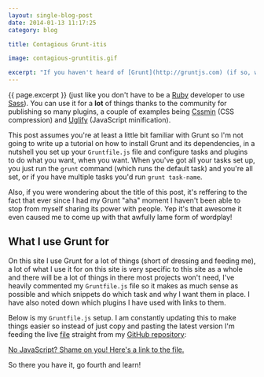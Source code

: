 ```yaml
---
layout: single-blog-post
date: 2014-01-13 11:17:25
category: blog

title: Contagious Grunt-itis

image: contagious-gruntitis.gif

excerpt: "If you haven't heard of [Grunt](http://gruntjs.com) (if so, where have you been hiding?), it's a task runner powered by JavaScript and [Node.js](http://nodejs.org), don't worry, you don't have to be a JavaScript / Node.js developer to use Grunt"
---
```


{{ page.excerpt }} (just like you don't have to be a [Ruby](http://ruby-lang.org) developer to use [Sass](http://sass-lang.com)). You can use it for a **lot** of things thanks to the community for publishing so many plugins, a couple of examples being [Cssmin](http://github.com/gruntjs/grunt-contrib-cssmin) (CSS compression) and [Uglify](http://github.com/gruntjs/grunt-contrib-uglify) (JavaScript minification).

This post assumes you're at least a little bit familiar with Grunt so I'm not going to write up a tutorial on how to install Grunt and its dependencies, in a nutshell you set up your `Gruntfile.js` file and configure tasks and plugins to do what you want, when you want. When you've got all your tasks set up, you just run the `grunt` command (which runs the default task) and you're all set, or if you have multiple tasks you'd run `grunt task-name`.

Also, if you were wondering about the title of this post, it's reffering to the fact that ever since I had my Grunt "aha" moment I haven't been able to stop from myself sharing its power with people. Yep it's that awesome it even caused me to come up with that awfully lame form of wordplay!

## What I use Grunt for

On this site I use Grunt for a lot of things (short of dressing and feeding me), a lot of what I use it for on this site is very specific to this site as a whole and there will be a lot of things in there most projects won't need, I've heavily commented my `Gruntfile.js` file so it makes as much sense as possible and which snippets do which task and why I want them in place. I have also noted down which plugins I have used with links to them.

Below is my `Gruntfile.js` setup. I am constantly updating this to make things easier so instead of just copy and pasting the latest version I'm feeding the live [file](http://github.com/tomblanchard/tomblanchard.co.uk/blob/master/Gruntfile.js) straight from my [GitHub repository](http://github.com/tomblanchard/tomblanchard.co.uk):

<script src="http://gist-it.appspot.com/github/tomblanchard/tomblanchard.co.uk/blob/master/Gruntfile.js?footer=minimal">
</script>

<noscript><div class="flow"><p><a href="http://github.com/tomblanchard/tomblanchard.co.uk/blob/master/Gruntfile.js">No JavaScript? Shame on you! Here's a link to the file.</a></p></div></noscript>

So there you have it, go fourth and learn!